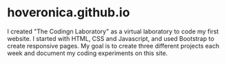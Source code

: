 # hoveronica.github.io

I created "The Codingn Laboratory" as a virtual laboratory to code my first website. I started with HTML, CSS and Javascript, and used Bootstrap to create responsive pages. My goal is to create three different projects each week and document my coding experiments on this site. 
